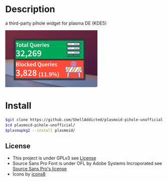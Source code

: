 # Description

a third-party pihole widget for plasma DE (KDE5)  

![screenshot](https://github.com/ShellAddicted/plasmoid-pihole-unofficial/blob/master/screenshot.jpg)

# Install

```bash
$git clone https://github.com/ShellAddicted/plasmoid-pihole-unofficial
$cd plasmoid-pihole-unofficial/
$plasmapkg2 --install plasmoid/
```

## License
- This project is under GPLv3 see [License](https://github.com/ShellAddicted/plasmoid-pihole-unofficial/blob/master/LICENSE)
- Source Sans Pro Font is under OFL by Adobe Systems Incroporated see [Source Sans Pro's license](https://github.com/adobe-fonts/source-sans-pro/blob/master/LICENSE.md)
- Icons by [icons8](https://icons8.com)